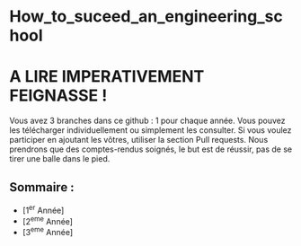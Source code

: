 # How_to_suceed_an_engineering_school

# A LIRE IMPERATIVEMENT FEIGNASSE ! 

Vous avez 3 branches dans ce github : 1 pour chaque année. Vous pouvez les télécharger individuellement ou simplement les consulter.
Si vous voulez participer en ajoutant les vôtres, utiliser la section Pull requests. Nous prendrons que des comptes-rendus soignés, le but est de réussir, pas de se tirer une balle dans le pied. 

## Sommaire :
- [1<sup>er</sup> Année]
- [2<sup>eme</sup> Année]
- [3<sup>eme</sup> Année]
